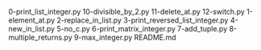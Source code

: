 0-print_list_integer.py
10-divisible_by_2.py
11-delete_at.py
12-switch.py
1-element_at.py
2-replace_in_list.py
3-print_reversed_list_integer.py
4-new_in_list.py
5-no_c.py
6-print_matrix_integer.py
7-add_tuple.py
8-multiple_returns.py
9-max_integer.py
README.md
